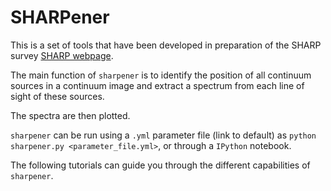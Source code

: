 # SHARPener

This is a set of tools that have been developed in preparation of the SHARP survey [SHARP webpage](
https://www.astron.nl/astronomy-group/apertif/science-projects/sharp-search-hi-absorption-apertif/sharp). 

The main function of `sharpener` is to identify the position of all continuum sources in a continuum image and extract
a spectrum from each line of sight of these sources. 

The spectra are then plotted. 

`sharpener` can be run using a `.yml` parameter file (link to default) as `python sharpener.py <parameter_file.yml>`, or through a `IPython`
notebook. 

The following tutorials can guide you through the different capabilities of `sharpener`.

